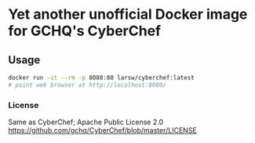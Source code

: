 # Yet another unofficial Docker image for GCHQ's CyberChef

## Usage

```bash
docker run -it --rm -p 8080:80 larsw/cyberchef:latest
# point web browser at http://localhost:8080/
```

### License

Same as CyberChef; Apache Public License 2.0 https://github.com/gchq/CyberChef/blob/master/LICENSE

